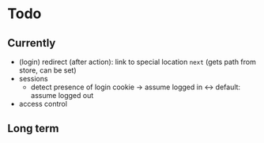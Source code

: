 # Todo
## Currently
- (login) redirect (after action): link to special location `next` (gets path from store, can be set)
- sessions
  - detect presence of login cookie → assume logged in ↔ default: assume logged out
- access control

## Long term
